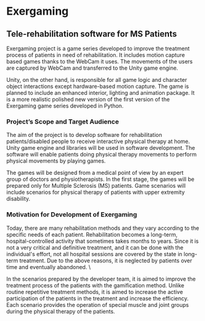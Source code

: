 # Exergaming
## Tele-rehabilitation software for MS Patients

Exergaming project is a game series developed to improve the treatment process of patients in need of rehabilitation. It includes motion capture based games thanks to the WebCam it uses. The movements of the users are captured by WebCam  and transferred to the Unity game engine. 

Unity, on the other hand, is responsible for all game logic and character object interactions except hardware-based motion capture. The game is planned to include an enhanced interior, lighting and animation package. It is a more realistic polished new version of the first version of the Exergaming game series developed in Python. 

### Project’s Scope and Target Audience
The aim of the project is to develop software for rehabilitation patients/disabled people to receive interactive physical therapy at home. Unity game engine and libraries will be used in software development. The software will enable patients doing physical therapy movements to perform physical movements by playing games. 

The games will be designed from a medical point of view by an expert group of doctors and physiotherapists. In the first stage, the games will be prepared only for Multiple Sclerosis (MS) patients. Game scenarios will include scenarios for physical therapy of patients with upper extremity disability. 

### Motivation for Development of Exergaming
Today, there are many rehabilitation methods and they vary according to the specific needs of each patient. Rehabilitation becomes a long-term, hospital-controlled activity that sometimes takes months to years. Since it is not a very critical and definitive treatment, and it can be done with the individual's effort, not all hospital sessions are covered by the state in long-term treatment. Due to the above reasons, it is neglected by patients over time and eventually abandoned. \

In the scenarios prepared by the developer team, it is aimed to improve the treatment process of the patients with the gamification method. Unlike routine repetitive treatment methods, it is aimed to increase the active participation of the patients in the treatment and increase the efficiency. Each scenario provides the operation of special muscle and joint groups during the physical therapy of the patients.
